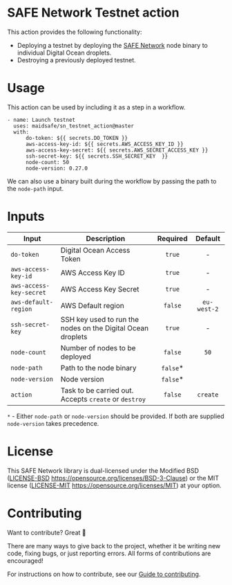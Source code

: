 # SAFE Network Testnet action

This action provides the following functionality:

- Deploying a testnet by deploying the [SAFE Network](https://github.com/maidsafe/safe_network) node binary to individual Digital Ocean droplets.
- Destroying a previously deployed testnet.

# Usage

This action can be used by including it as a step in a workflow.

```
- name: Launch testnet
  uses: maidsafe/sn_testnet_action@master
  with:
      do-token: ${{ secrets.DO_TOKEN }}
      aws-access-key-id: ${{ secrets.AWS_ACCESS_KEY_ID }}
      aws-access-key-secret: ${{ secrets.AWS_SECRET_ACCESS_KEY }}
      ssh-secret-key: ${{ secrets.SSH_SECRET_KEY  }}
      node-count: 50
      node-version: 0.27.0
```

We can also use a binary built during the workflow by passing the path to the `node-path` input.

# Inputs

|Input|Description|Required|Default|
|---|---|:---:|:---:|
|`do-token`|Digital Ocean Access Token|`true`|-|
|`aws-access-key-id`|AWS Access Key ID|`true`|-|
|`aws-access-key-secret`|AWS Access Key Secret|`true`|-|
|`aws-default-region`|AWS Default region|`false`|`eu-west-2`|
|`ssh-secret-key`|SSH key used to run the nodes on the Digital Ocean droplets|`true`|-|
|`node-count`|Number of nodes to be deployed|`false`|`50`|
|`node-path`|Path to the node binary|`false`*||
|`node-version`|Node version|`false`*||
|`action`|Task to be carried out. Accepts `create` or `destroy`|`false`|`create`|

`*` - Either `node-path` or `node-version` should be provided. If both are supplied `node-version` takes precedence.

# License

This SAFE Network library is dual-licensed under the Modified BSD ([LICENSE-BSD](LICENSE-BSD) https://opensource.org/licenses/BSD-3-Clause) or the MIT license ([LICENSE-MIT](LICENSE-MIT) https://opensource.org/licenses/MIT) at your option.

# Contributing

Want to contribute? Great :tada:

There are many ways to give back to the project, whether it be writing new code, fixing bugs, or just reporting errors. All forms of contributions are encouraged!

For instructions on how to contribute, see our [Guide to contributing](https://github.com/maidsafe/QA/blob/master/CONTRIBUTING.md).